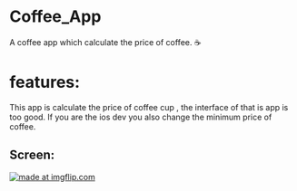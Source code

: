 # Coffee_App
A coffee app which calculate the price of coffee.   ☕️
# features:
This app is calculate the price of coffee cup , the interface of that is app is too good.
If you are the ios dev you also change the minimum price of coffee.
## Screen:
<a href="https://imgflip.com/gif/2o14eb"><img src="https://i.imgflip.com/2o14eb.gif" title="made at imgflip.com"/></a>
